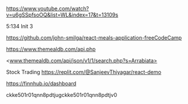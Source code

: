 <https://www.youtube.com/watch?v=u6gSSpfsoOQ&list=WL&index=17&t=13109s>

5:134
Init 3

<https://github.com/john-smilga/react-meals-application-freeCodeCamp>

<https://www.themealdb.com/api.php>

<www.themealdb.com/api/json/v1/1/search.php?s=Arrabiata>

Stock Trading
<https://replit.com/@SanjeevThiyagar/react-demo>

<https://finnhub.io/dashboard>

ckke501r01qnn8pdtjugckke501r01qnn8pdtjv0

